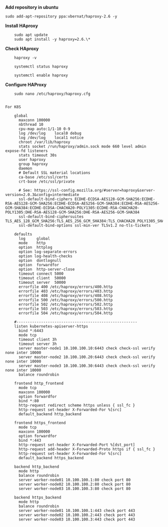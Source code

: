 **Add repository in ubuntu**

    sudo add-apt-repository ppa:vbernat/haproxy-2.6 -y

**Install HAproxy**

        sudo apt update
        sudo apt install -y haproxy=2.6.\*

**Check HAproxy**

        haproxy -v

        systemctl status haproxy

        systemctl enable haproxy

**Configure HAProxy**

        sudo nano /etc/haproxy/haproxy.cfg


    For K8S

        global
          maxconn 100000
          nbthread 10
          cpu-map auto:1/1-10 0-9
          log /dev/log    local0 debug
          log /dev/log    local1 notice
          chroot /var/lib/haproxy
          stats socket /run/haproxy/admin.sock mode 660 level admin expose-fd listeners
          stats timeout 30s
          user haproxy
          group haproxy
          daemon
          # Default SSL material locations
          ca-base /etc/ssl/certs
          crt-base /etc/ssl/private
        
          # See: https://ssl-config.mozilla.org/#server=haproxy&server-version=2.0.3&config=intermediate
          ssl-default-bind-ciphers ECDHE-ECDSA-AES128-GCM-SHA256:ECDHE-RSA-AES128-GCM-SHA256:ECDHE-ECDSA-AES256-GCM-SHA384:ECDHE-RSA-AES256-GCM-SHA384:ECDHE-ECDSA-CHACHA20-POLY1305:ECDHE-RSA-CHACHA20-POLY1305:DHE-RSA-AES128-GCM-SHA256:DHE-RSA-AES256-GCM-SHA384
          ssl-default-bind-ciphersuites TLS_AES_128_GCM_SHA256:TLS_AES_256_GCM_SHA384:TLS_CHACHA20_POLY1305_SHA256
          ssl-default-bind-options ssl-min-ver TLSv1.2 no-tls-tickets
        
        defaults
          log     global
          mode    http
          option  httplog
          option log-separate-errors
          option log-health-checks
          option  dontlognull 
          option  forwardfor
          option  http-server-close
          timeout connect 5000
          timeout client  50000
          timeout server  50000
          errorfile 400 /etc/haproxy/errors/400.http
          errorfile 403 /etc/haproxy/errors/403.http
          errorfile 408 /etc/haproxy/errors/408.http
          errorfile 500 /etc/haproxy/errors/500.http
          errorfile 502 /etc/haproxy/errors/502.http
          errorfile 503 /etc/haproxy/errors/503.http
          errorfile 504 /etc/haproxy/errors/504.http
        
        #------------------------------------------------------
        listen kubernetes-apiserver-https
          bind *:6443
          mode tcp
          timeout client 3h
          timeout server 3h
          server master-node1 10.100.100.10:6443 check check-ssl verify none inter 10000
          server master-node2 10.100.100.20:6443 check check-ssl verify none inter 10000
          server master-node3 10.100.100.30:6443 check check-ssl verify none inter 10000
          balance roundrobin
        
        frontend http_frontend
          mode tcp
          maxconn 100000
          option forwardfor
          bind *:80
          http-request redirect scheme https unless { ssl_fc }
          http-request set-header X-Forwarded-For %[src]
          default_backend http_backend
        
        frontend https_frontend
          mode tcp
          maxconn 100000
          option forwardfor
          bind *:443
          http-request set-header X-Forwarded-Port %[dst_port]
          http-request add-header X-Forwarded-Proto https if { ssl_fc }  
          http-request set-header X-Forwarded-For %[src]
          default_backend https_backend
        
        backend http_backend
          mode http
          balance roundrobin
          server worker-node01 10.100.100.1:80 check port 80
          server worker-node02 10.100.100.2:80 check port 80
          server worker-node03 10.100.100.3:80 check port 80
        
        backend https_backend
          mode http
          balance roundrobin
          server worker-node01 10.100.100.1:443 check port 443
          server worker-node02 10.100.100.2:443 check port 443
          server worker-node03 10.100.100.3:443 check port 443
  
